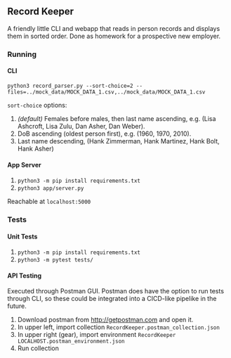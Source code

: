 ## Record Keeper

A friendly little CLI and webapp that reads in person records and displays them in sorted order. Done as homework for a prospective new employer.

### Running

#### CLI

`python3 record_parser.py --sort-choice=2 --files=../mock_data/MOCK_DATA_1.csv,../mock_data/MOCK_DATA_1.csv`

`sort-choice` options:
1) _(default)_ Females before males, then last name ascending, e.g. (Lisa Ashcroft, Lisa Zulu, Dan Asher, Dan Weber).
2) DoB ascending (oldest person first), e.g. (1960, 1970, 2010). 
3) Last name descending, (Hank Zimmerman, Hank Martinez, Hank Bolt, Hank Asher)


#### App Server

1) `python3 -m pip install requirements.txt`
2) `python3 app/server.py`

Reachable at `localhost:5000`

### Tests

#### Unit Tests

1) `python3 -m pip install requirements.txt`
2) `python3 -m pytest tests/`


#### API Testing

Executed through Postman GUI. Postman does have the option to run tests through CLI, so these could be integrated into a CICD-like pipelike in the future.

1) Download postman from http://getpostman.com and open it.
2) In upper left, import collection `RecordKeeper.postman_collection.json`
3) In upper right (gear), import environment `RecordKeeper LOCALHOST.postman_environment.json`
4) Run collection
